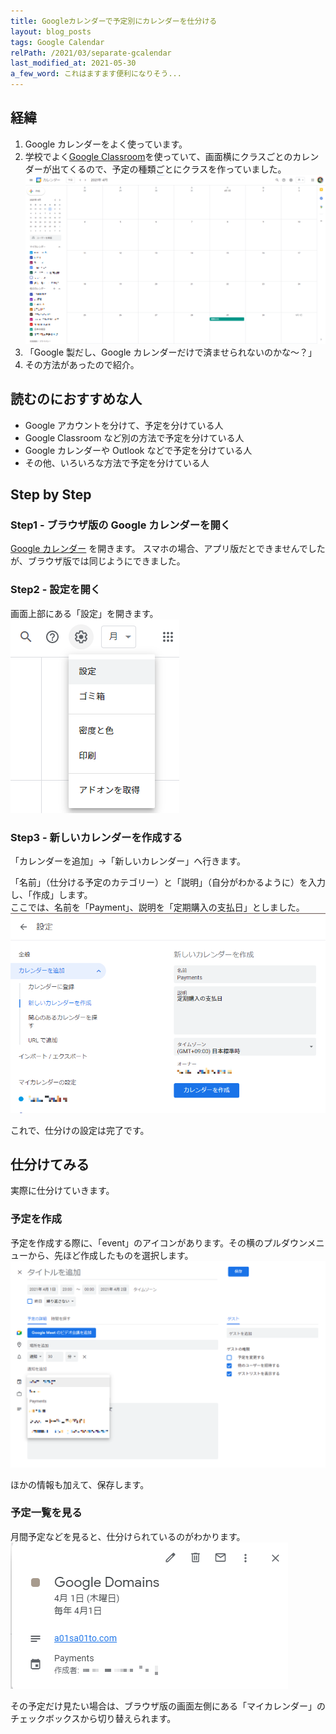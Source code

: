 ```yaml
---
title: Googleカレンダーで予定別にカレンダーを仕分ける
layout: blog_posts
tags: Google Calendar
relPath: /2021/03/separate-gcalendar
last_modified_at: 2021-05-30
a_few_word: これはますます便利になりそう...
---
```


## 経緯

1. Google カレンダーをよく使っています。<br>
2. 学校でよく[Google Classroom](http://classroom.google.com/)を使っていて、画面横にクラスごとのカレンダーが出てくるので、予定の種類ごとにクラスを作っていました。<br>![モザイクがかかっているけど、横にとにかく仕分けられている](/img/blog/2021/03/separate-gcalendar/01.png)
3. 「Google 製だし、Google カレンダーだけで済ませられないのかな～？」<br>
4. その方法があったので紹介。

## 読むのにおすすめな人

- Google アカウントを分けて、予定を分けている人
- Google Classroom など別の方法で予定を分けている人
- Google カレンダーや Outlook などで予定を分けている人
- その他、いろいろな方法で予定を分けている人

## Step by Step

### Step1 - ブラウザ版の Google カレンダーを開く

[Google カレンダー](https://calendar.google.com/) を開きます。
スマホの場合、アプリ版だとできませんでしたが、ブラウザ版では同じようにできました。

### Step2 - 設定を開く

画面上部にある「設定」を開きます。
![](/img/blog/2021/03/separate-gcalendar/02.png)

### Step3 - 新しいカレンダーを作成する

「カレンダーを追加」→「新しいカレンダー」へ行きます。

「名前」（仕分ける予定のカテゴリー）と「説明」（自分がわかるように）を入力し、「作成」します。<br>
ここでは、名前を「Payment」、説明を「定期購入の支払日」としました。
![入力して作成する](/img/blog/2021/03/separate-gcalendar/03.png)

これで、仕分けの設定は完了です。

## 仕分けてみる

実際に仕分けていきます。

### 予定を作成

予定を作成する際に、「<span class="material-icons">event</span>」のアイコンがあります。その横のプルダウンメニューから、先ほど作成したものを選択します。<br>
![](/img/blog/2021/03/separate-gcalendar/04.png)

ほかの情報も加えて、保存します。

### 予定一覧を見る

月間予定などを見ると、仕分けられているのがわかります。
![](/img/blog/2021/03/separate-gcalendar/05.png)

その予定だけ見たい場合は、ブラウザ版の画面左側にある「マイカレンダー」のチェックボックスから切り替えられます。
